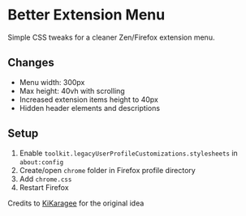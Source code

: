 # Better Extension Menu

Simple CSS tweaks for a cleaner Zen/Firefox extension menu.

## Changes

- Menu width: 300px
- Max height: 40vh with scrolling
- Increased extension items height to 40px
- Hidden header elements and descriptions

## Setup

1. Enable `toolkit.legacyUserProfileCustomizations.stylesheets` in `about:config`
2. Create/open `chrome` folder in Firefox profile directory
3. Add `chrome.css`
4. Restart Firefox

Credits to [KiKaragee](https://github.com/KiKaraage/ZenMods) for the original idea
